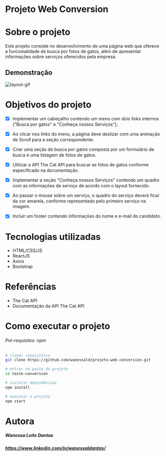 <h1>Projeto Web Conversion</h1>

# Sobre o projeto

Este projeto consiste no desenvolvimento de uma página web que oferece a funcionalidade de busca por fotos de gatos, além de apresentar informações sobre serviços oferecidos pela empresa.

## Demonstração 
![layout-gif](https://github.com/wanessald/projeto-web-conversion/assets/84744185/9baa4259-05a8-44d5-9881-4b7fd91e90f0)

# Objetivos do projeto

- [x] Implementar um cabeçalho contendo um menu com dois links internos ("Busca por gatos" e "Conheça nossos Serviços");

- [x] Ao clicar nos links do menu, a página deve deslizar com uma animação de Scroll para a seção correspondente.
- [x] Criar uma seção de busca por gatos composta por um formulário de busca e uma listagem de fotos de gatos.
- [x] Utilizar a API The Cat API para buscar as fotos de gatos conforme especificado na documentação.
- [x] Implementar a seção "Conheça nossos Serviços" contendo um quadro com as informações de serviço de acordo com o layout fornecido.
- [x] Ao passar o mouse sobre um serviço, o quadro do serviço deverá ficar da cor amarela, conforme representado pelo primeiro serviço na imagem.
- [x] Incluir um footer contendo informações do nome e e-mail do candidato.

# Tecnologias utilizadas

- HTML/CSS/JS
- ReactJS
- Axios
- Bootstrap

# Referências

- The Cat API
- Documentação da API The Cat API

# Como executar o projeto

###### Pré-requisitos: npm

```bash
# clonar repositório
git clone https://github.com/wanessald/projeto-web-conversion.git

# entrar na pasta do projeto
cd teste-conversion

# instalar dependências
npm install

# executar o projeto
npm start
```

# Autora
##### Wanessa Leite Dantas
##### https://www.linkedin.com/in/wanessaldantas/
